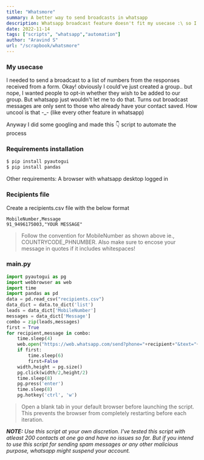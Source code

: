 ```yaml
---
title: "Whatsmore"
summary: A better way to send broadcasts in whatsapp
description: Whatsapp broadcast feature doesn't fit my usecase :\ so I scripted this out
date: 2022-11-14
tags: ["scripts", "whatsapp","automation"]
author: "Aravind S"
url: "/scrapbook/whatsmore"
---
```


### My usecase
I needed to send a broadcast to a list of numbers from the responses received from a form. Okay! obviously I could've just created a group.. but nope, I wanted people to opt-in whether they wish to be added to our group. But whatsapp just wouldn't let me to do that. Turns out broadcast messages are only sent to those who already have your contact saved. How uncool is that -_- (like every other feature in whatsapp)

Anyway I did some googling and made this 👇 script to automate the process

### Requirements installation
```bash
$ pip install pyautogui
$ pip install pandas
```
Other requirements: A browser with whatsapp desktop logged in

### Recipients file
Create a recipients.csv file with the below format
```csv
MobileNumber,Message
91_9496175003,"YOUR MESSAGE"
```
>Follow the convention for MobileNumber as shown above ie., COUNTRYCODE_PHNUMBER. Also make sure to encose your message in quotes if it includes whitespaces!

### main.py
```python
import pyautogui as pg
import webbrowser as web
import time
import pandas as pd
data = pd.read_csv("recipients.csv")
data_dict = data.to_dict('list')
leads = data_dict['MobileNumber']
messages = data_dict['Message']
combo = zip(leads,messages)
first = True
for recipient,message in combo:
    time.sleep(4)
    web.open("https://web.whatsapp.com/send?phone="+recipient+"&text="+message)
    if first:
        time.sleep(6)
        first=False
    width,height = pg.size()
    pg.click(width/2,height/2)
    time.sleep(8)
    pg.press('enter')
    time.sleep(8)
    pg.hotkey('ctrl', 'w')
```
> Open a blank tab in your default browser before launching the script. This prevents the browser from completely restarting before each iteration.

***NOTE:*** *Use this script at your own discretion. I've tested this script with atleast 200 contacts at one go and have no issues so far. But if you intend to use this script for sending spam messages or any other malicious purpose, whatsapp might suspend your account.*